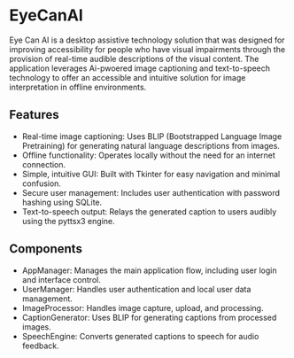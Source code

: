 # EyeCanAI
Eye Can AI is a desktop assistive technology solution that was designed for improving accessibility for people who have visual impairments through the provision of real-time audible descriptions of the visual content. The application leverages Ai-pwoered image captioning and text-to-speech technology to offer an accessible and intuitive solution for image interpretation in offline environments.

## Features
- Real-time image captioning: Uses BLIP (Bootstrapped Language Image Pretraining) for generating natural language descriptions from images.
- Offline functionality: Operates locally without the need for an internet connection.
- Simple, intuitive GUI: Built with Tkinter for easy navigation and minimal confusion.
- Secure user management: Includes user authentication with password hashing using SQLite.
- Text-to-speech output: Relays the generated caption to users audibly using the pyttsx3 engine.



## Components
- AppManager: Manages the main application flow, including user login and interface control.
- UserManager: Handles user authentication and local user data management.
- ImageProcessor: Handles image capture, upload, and processing.
- CaptionGenerator: Uses BLIP for generating captions from processed images.
- SpeechEngine: Converts generated captions to speech for audio feedback.
